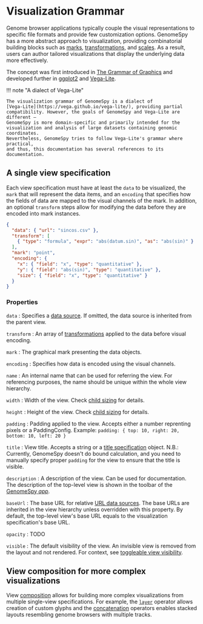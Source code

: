 # Visualization Grammar

Genome browser applications typically couple the visual representations to
specific file formats and provide few customization options. GenomeSpy has a
more abstract approach to visualization, providing combinatorial building blocks
such as [marks](mark/point.md), [transformations](transform/), and
[scales](scale.md). As a result, users can author tailored visualizations that
display the underlying data more effectively.

The concept was first introduced in [The Grammar of
Graphics](https://www.springer.com/gp/book/9780387245447) and developed further
in [ggplot2](https://ggplot2.tidyverse.org/) and
[Vega-Lite](https://vega.github.io/vega-lite/).

!!! note "A dialect of Vega-Lite"

    The visualization grammar of GenomeSpy is a dialect of
    [Vega-Lite](https://vega.github.io/vega-lite/), providing partial
    compatibility. However, the goals of GenomeSpy and Vega-Lite are different –
    GenomeSpy is more domain-specific and primarily intended for the
    visualization and analysis of large datasets containing genomic coordinates.
    Nevertheless, GenomeSpy tries to follow Vega-Lite's grammar where practical,
    and thus, this documentation has several references to its documentation.

## A single view specification

Each view specification must have at least the `data` to be visualized, the
`mark` that will represent the data items, and an `encoding` that specifies how
the fields of data are mapped to the visual channels of the mark. In addition,
an optional `transform` steps allow for modifying the data before they are
encoded into mark instances.

<div><genome-spy-doc-embed height="200">

```json
{
  "data": { "url": "sincos.csv" },
  "transform": [
    { "type": "formula", "expr": "abs(datum.sin)", "as": "abs(sin)" }
  ],
  "mark": "point",
  "encoding": {
    "x": { "field": "x", "type": "quantitative" },
    "y": { "field": "abs(sin)", "type": "quantitative" },
    "size": { "field": "x", "type": "quantitative" }
  }
}
```

</genome-spy-doc-embed></div>

### Properties

`data`
: Specifies a [data source](./data.md). If omitted, the data source is inherited
from the parent view.

`transform`
: An array of [transformations](./transform/index.md) applied to the data before
visual encoding.

`mark`
: The graphical mark presenting the data objects.

`encoding`
: Specifies how data is encoded using the visual channels.

`name`
: An internal name that can be used for referring the view. For referencing purposes,
the name should be unique within the whole view hierarchy.

`width`
: Width of the view. Check [child sizing](./composition/concat.md#child-sizing) for details.

`height`
: Height of the view. Check [child sizing](./composition/concat.md#child-sizing) for details.

`padding`
: Padding applied to the view. Accepts either a number reprenting pixels or a
PaddingConfig. Example: `padding: { top: 10, right: 20, bottom: 10, left: 20 }`

`title`
: View title. Accepts a string or a
[title specification](https://github.com/genome-spy/genome-spy/blob/master/packages/core/src/spec/title.d.ts)
object. N.B.: Currently, GenomeSpy doesn't do bound calculation, and you need to
manually specify proper `padding` for the view to ensure that the title is visible.

`description`
: A description of the view. Can be used for documentation. The description of the
top-level view is shown in the toolbar of the [GenomeSpy _app_](../sample-collections/index.md).

`baseUrl`
: The base URL for relative [URL data sources](./data.md). The base URLs are
inherited in the view hierarchy unless overridden with this property. By default,
the top-level view's base URL equals to the visualization specification's base URL.

`opacity`
: TODO

`visible`
: The default visibility of the view. An invisible view is removed from the
layout and not rendered. For context, see
[toggleable view visibility](../sample-collections/visualizing.md#toggleable-view-visibility).

## View composition for more complex visualizations

View [composition](composition/index.md) allows for building more complex
visualizations from multiple single-view specifications. For example, the
[`layer`](composition/layer.md) operator allows creation of custom glyphs and
the [concatenation](composition/concat.md) operators enables stacked layouts
resembling genome browsers with multiple tracks.
